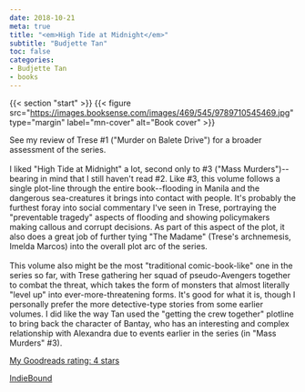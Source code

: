 ```yaml
---
date: 2018-10-21
meta: true
title: "<em>High Tide at Midnight</em>"
subtitle: "Budjette Tan"
toc: false
categories:
- Budjette Tan
- books
---
```


{{< section "start" >}}
{{< figure src="https://images.booksense.com/images/469/545/9789710545469.jpg" type="margin" label="mn-cover" alt="Book cover" >}}

See my review of Trese #1 ("Murder on Balete Drive") for a broader assessment of the series.<br /><br />I liked "High Tide at Midnight" a lot, second only to #3 ("Mass Murders")--bearing in mind that I still haven't read #2. Like #3, this volume follows a single plot-line through the entire book--flooding in Manila and the dangerous sea-creatures it brings into contact with people. It's probably the furthest foray into social commentary I've seen in Trese, portraying the "preventable tragedy" aspects of flooding and showing policymakers making callous and corrupt decisions. As part of this aspect of the plot, it also does a great job of further tying "The Madame" (Trese's archnemesis, Imelda Marcos) into the overall plot arc of the series. <br /><br />This volume also might be the most "traditional comic-book-like" one in the series so far, with Trese gathering her squad of pseudo-Avengers together to combat the threat, which takes the form of monsters that almost literally "level up" into ever-more-threatening forms. It's good for what it is, though I personally prefer the more detective-type stories from some earlier volumes. I did like the way Tan used the "getting the crew together" plotline to bring back the character of Bantay, who has an interesting and complex relationship with Alexandra due to events earlier in the series (in "Mass Murders" #3). 

[My Goodreads rating: 4 stars](https://www.goodreads.com/review/show/2562518225)  

[IndieBound](https://www.indiebound.org/book/9789710545469)
